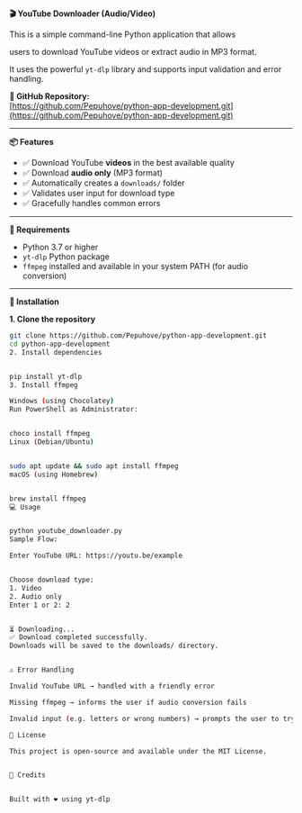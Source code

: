 **🎬 YouTube Downloader (Audio/Video)**

This is a simple command-line Python application that allows

 users to download YouTube videos or extract audio in MP3 format.
 
  It uses the powerful `yt-dlp` library and supports input validation and error handling.

**🔗 GitHub Repository:**  
[https://github.com/Pepuhove/python-app-development.git](https://github.com/Pepuhove/python-app-development.git)

---

**📦 Features**

- ✅ Download YouTube **videos** in the best available quality  
- ✅ Download **audio only** (MP3 format)  
- ✅ Automatically creates a `downloads/` folder  
- ✅ Validates user input for download type  
- ✅ Gracefully handles common errors  

---

**🔧 Requirements**

- Python 3.7 or higher  
- `yt-dlp` Python package  
- `ffmpeg` installed and available in your system PATH (for audio conversion)

---

**🚀 Installation**

**1. Clone the repository**
```bash
git clone https://github.com/Pepuhove/python-app-development.git
cd python-app-development
2. Install dependencies


pip install yt-dlp
3. Install ffmpeg

Windows (using Chocolatey)
Run PowerShell as Administrator:


choco install ffmpeg
Linux (Debian/Ubuntu)


sudo apt update && sudo apt install ffmpeg
macOS (using Homebrew)


brew install ffmpeg
💻 Usage


python youtube_downloader.py
Sample Flow:

Enter YouTube URL: https://youtu.be/example


Choose download type:
1. Video
2. Audio only
Enter 1 or 2: 2


⏳ Downloading...
✅ Download completed successfully.
Downloads will be saved to the downloads/ directory.


⚠️ Error Handling

Invalid YouTube URL → handled with a friendly error

Missing ffmpeg → informs the user if audio conversion fails

Invalid input (e.g. letters or wrong numbers) → prompts the user to try again

📄 License

This project is open-source and available under the MIT License.


🙌 Credits


Built with ❤️ using yt-dlp
